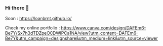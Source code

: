 ### Hi there 👋

Soon : https://loanbrnt.github.io/

Check my online portfolio : https://www.canva.com/design/DAFEm6-Be7Y/Sx7h3dTDZpeO0DWlPCa1NA/view?utm_content=DAFEm6-Be7Y&utm_campaign=designshare&utm_medium=link&utm_source=viewer

<!--
**loanBRNT/loanBRNT** is a ✨ _special_ ✨ repository because its `README.md` (this file) appears on your GitHub profile.

Here are some ideas to get you started:

- 🔭 I’m currently working on ...
- 🌱 I’m currently learning ...
- 👯 I’m looking to collaborate on ...
- 🤔 I’m looking for help with ...
- 💬 Ask me about ...
- 📫 How to reach me: ...
- 😄 Pronouns: ...
- ⚡ Fun fact: ...
-->
